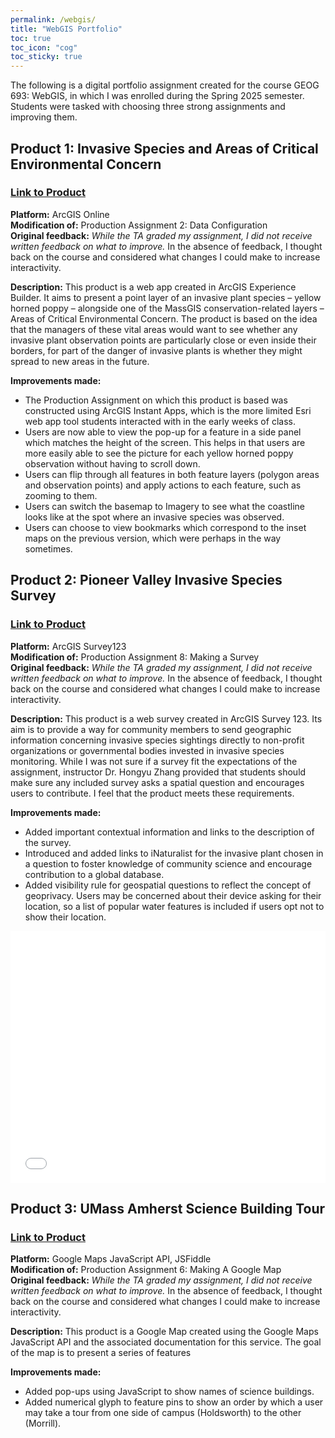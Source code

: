```yaml
---
permalink: /webgis/
title: "WebGIS Portfolio"
toc: true
toc_icon: "cog"
toc_sticky: true
---
```


The following is a digital portfolio assignment created for the course GEOG 693: WebGIS, in which I was enrolled during the Spring 2025 semester. Students were tasked with choosing three strong assignments and improving them.

## Product 1: Invasive Species and Areas of Critical Environmental Concern
### [Link to Product](https://experience.arcgis.com/experience/fdbb13b1c65d4b088b4496130dabb7ba)

<b>Platform:</b> ArcGIS Online  
<b>Modification of:</b> Production Assignment 2: Data Configuration   
<b>Original feedback:</b> *While the TA graded my assignment, I did not receive written feedback on what to improve.* In the absence of feedback, I thought back on the course and considered what changes I could make to increase interactivity.

<b>Description:</b> This product is a web app created in ArcGIS Experience Builder. It aims to present a point layer of an invasive plant species – yellow horned poppy – alongside one of the MassGIS conservation-related layers – Areas of Critical Environmental Concern. The product is based on the idea that the managers of these vital areas would want to see whether any invasive plant observation points are particularly close or even inside their borders, for part of the danger of invasive plants is whether they might spread to new areas in the future.

<b>Improvements made:</b>  
* The Production Assignment on which this product is based was constructed using ArcGIS Instant Apps, which is the more limited Esri web app tool students interacted with in the early weeks of class.
* Users are now able to view the pop-up for a feature in a side panel which matches the height of the screen. This helps in that users are more easily able to see the picture for each yellow horned poppy observation without having to scroll down.
* Users can flip through all features in both feature layers (polygon areas and observation points) and apply actions to each feature, such as zooming to them.
* Users can switch the basemap to Imagery to see what the coastline looks like at the spot where an invasive species was observed.
* Users can choose to view bookmarks which correspond to the inset maps on the previous version, which were perhaps in the way sometimes.


## Product 2: Pioneer Valley Invasive Species Survey
### [Link to Product](https://survey123.arcgis.com/share/98c527fcc73f4774918355814c75790b)

<b>Platform:</b> ArcGIS Survey123   
<b>Modification of:</b> Production Assignment 8: Making a Survey    
<b>Original feedback:</b> *While the TA graded my assignment, I did not receive written feedback on what to improve.* In the absence of feedback, I thought back on the course and considered what changes I could make to increase interactivity.

<b>Description:</b> This product is a web survey created in ArcGIS Survey 123. Its aim is to provide a way for community members to send geographic information concerning invasive species sightings directly to non-profit organizations or governmental bodies invested in invasive species monitoring. While I was not sure if a survey fit the expectations of the assignment, instructor Dr. Hongyu Zhang provided that students should make sure any included survey asks a spatial question and encourages users to contribute. I feel that the product meets these requirements. 

<b>Improvements made:</b>  
* Added important contextual information and links to the description of the survey.
* Introduced and added links to iNaturalist for the invasive plant chosen in a question to foster knowledge of community science and encourage contribution to a global database.
* Added visibility rule for geospatial questions to reflect the concept of geoprivacy. Users may be concerned about their device asking for their location, so a list of popular water features is included if users opt not to show their location.

<style>.embed-container {position: relative; height: 0; padding-bottom:80%; max-width: 100%;} .embed-container iframe, .embed-container object, .embed-container iframe{position: absolute; top: 0; left: 0; width: 100%; height: 100%;} small{position: absolute; z-index: 40; bottom: 0; margin-bottom: -15px;}</style><div class="embed-container"><iframe name="survey123webform" width="500" height="400" frameborder="0" marginheight="0" marginwidth="0" title="Amherst Area Aquatic Invasive Plant Monitoring" src="//survey123.arcgis.com/share/98c527fcc73f4774918355814c75790b" allow="geolocation https://survey123.arcgis.com; camera https://survey123.arcgis.com"></iframe></div><script>var survey123webform = document.getElementsByName('survey123webform')[0];window.addEventListener("message",e=>{if(e.data){var t=JSON.parse(e.data);["survey123:webform:formLoaded","survey123:onFormLoaded"].includes(t.event)&&t.contentHeight&&(survey123webform.parentNode.style.height=t.contentHeight+"px")&&(survey123webform.parentNode.style["padding-bottom"]="unset")}});</script>

## Product 3: UMass Amherst Science Building Tour
### [Link to Product](https://jsfiddle.net/aatallah/sk6q9rcx/88/)

<b>Platform:</b> Google Maps JavaScript API, JSFiddle  
<b>Modification of:</b> Production Assignment 6: Making A Google Map  
<b>Original feedback:</b> *While the TA graded my assignment, I did not receive written feedback on what to improve.* In the absence of feedback, I thought back on the course and considered what changes I could make to increase interactivity.

<b>Description:</b> This product is a Google Map created using the Google Maps JavaScript API and the associated documentation for this service. The goal of the map is to present a series of features 

<b>Improvements made:</b>  
* Added pop-ups using JavaScript to show names of science buildings.
* Added numerical glyph to feature pins to show an order by which a user may take a tour from one side of campus (Holdsworth) to the other (Morrill).